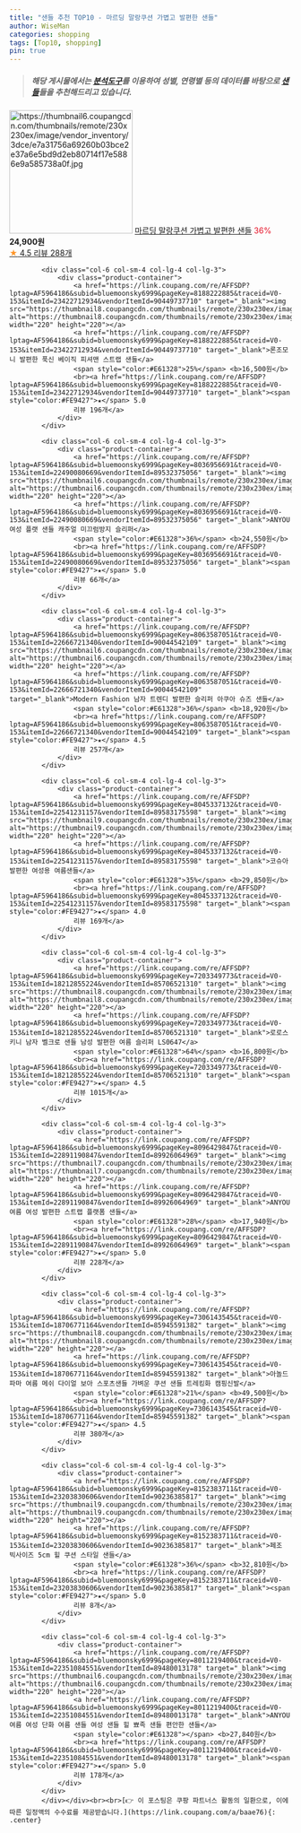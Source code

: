 ```yaml
---
title: "샌들 추천 TOP10 - 마르딩 말랑쿠션 가볍고 발편한 샌들"
author: WiseMan
categories: shopping
tags: [Top10, shopping]
pin: true
---
```


> ##### 해당 게시물에서는 [**분석도구**](https://itemscout.io/)를 이용하여 **성별**, **연령별** 등의 데이터를 바탕으로 [**샌들**](https://link.coupang.com/a/baae76)들을 추천해드리고 있습니다.
<div class="container"><div class="row">
            <div class="col-6 col-sm-4 col-lg-4 col-lg-3">
                <div class="product-container">
                    <a href="https://link.coupang.com/re/AFFSDP?lptag=AF5964186&subid=bluemoonsky6999&pageKey=8032527785&traceid=V0-153&itemId=22464890859&vendorItemId=89518771485" target="_blank"><img src="https://thumbnail6.coupangcdn.com/thumbnails/remote/230x230ex/image/vendor_inventory/3dce/e7a31756a69260b03bce2e37a6e5bd9d2eb80714f17e5886e9a585738a0f.jpg" alt="https://thumbnail6.coupangcdn.com/thumbnails/remote/230x230ex/image/vendor_inventory/3dce/e7a31756a69260b03bce2e37a6e5bd9d2eb80714f17e5886e9a585738a0f.jpg" width="220" height="220"></a>
                    <a href="https://link.coupang.com/re/AFFSDP?lptag=AF5964186&subid=bluemoonsky6999&pageKey=8032527785&traceid=V0-153&itemId=22464890859&vendorItemId=89518771485" target="_blank">마르딩 말랑쿠션 가볍고 발편한 샌들</a>
                    <span style="color:#E61328">36%</span> <b>24,900원</b>
                    <br><a href="https://link.coupang.com/re/AFFSDP?lptag=AF5964186&subid=bluemoonsky6999&pageKey=8032527785&traceid=V0-153&itemId=22464890859&vendorItemId=89518771485" target="_blank"><span style="color:#FE9427">★</span> 4.5
                    리뷰 288개</a>
                </div>
            </div>
            
            <div class="col-6 col-sm-4 col-lg-4 col-lg-3">
                <div class="product-container">
                    <a href="https://link.coupang.com/re/AFFSDP?lptag=AF5964186&subid=bluemoonsky6999&pageKey=8188222885&traceid=V0-153&itemId=23422712934&vendorItemId=90449737710" target="_blank"><img src="https://thumbnail8.coupangcdn.com/thumbnails/remote/230x230ex/image/vendor_inventory/6844/e69a98db13f87a80a0a3d82fbf7d9e334f5acdfbf3f2df046f7f9ab6d31d.jpeg" alt="https://thumbnail8.coupangcdn.com/thumbnails/remote/230x230ex/image/vendor_inventory/6844/e69a98db13f87a80a0a3d82fbf7d9e334f5acdfbf3f2df046f7f9ab6d31d.jpeg" width="220" height="220"></a>
                    <a href="https://link.coupang.com/re/AFFSDP?lptag=AF5964186&subid=bluemoonsky6999&pageKey=8188222885&traceid=V0-153&itemId=23422712934&vendorItemId=90449737710" target="_blank">론조모니 발편한 푹신 베이직 피셔맨 스트랩 샌들</a>
                    <span style="color:#E61328">25%</span> <b>16,500원</b>
                    <br><a href="https://link.coupang.com/re/AFFSDP?lptag=AF5964186&subid=bluemoonsky6999&pageKey=8188222885&traceid=V0-153&itemId=23422712934&vendorItemId=90449737710" target="_blank"><span style="color:#FE9427">★</span> 5.0
                    리뷰 196개</a>
                </div>
            </div>
            
            <div class="col-6 col-sm-4 col-lg-4 col-lg-3">
                <div class="product-container">
                    <a href="https://link.coupang.com/re/AFFSDP?lptag=AF5964186&subid=bluemoonsky6999&pageKey=8036956691&traceid=V0-153&itemId=22490080669&vendorItemId=89532375056" target="_blank"><img src="https://thumbnail6.coupangcdn.com/thumbnails/remote/230x230ex/image/vendor_inventory/223f/1c0206a5503b01d708a4b8c9c6f09a037afde4d0bca67a1f92d168d58965.jpg" alt="https://thumbnail6.coupangcdn.com/thumbnails/remote/230x230ex/image/vendor_inventory/223f/1c0206a5503b01d708a4b8c9c6f09a037afde4d0bca67a1f92d168d58965.jpg" width="220" height="220"></a>
                    <a href="https://link.coupang.com/re/AFFSDP?lptag=AF5964186&subid=bluemoonsky6999&pageKey=8036956691&traceid=V0-153&itemId=22490080669&vendorItemId=89532375056" target="_blank">ANYOU 여성 플랫 샌들 캐주얼 미끄럼방지 슬리퍼</a>
                    <span style="color:#E61328">36%</span> <b>24,550원</b>
                    <br><a href="https://link.coupang.com/re/AFFSDP?lptag=AF5964186&subid=bluemoonsky6999&pageKey=8036956691&traceid=V0-153&itemId=22490080669&vendorItemId=89532375056" target="_blank"><span style="color:#FE9427">★</span> 5.0
                    리뷰 66개</a>
                </div>
            </div>
            
            <div class="col-6 col-sm-4 col-lg-4 col-lg-3">
                <div class="product-container">
                    <a href="https://link.coupang.com/re/AFFSDP?lptag=AF5964186&subid=bluemoonsky6999&pageKey=8063587051&traceid=V0-153&itemId=22666721340&vendorItemId=90044542109" target="_blank"><img src="https://thumbnail6.coupangcdn.com/thumbnails/remote/230x230ex/image/vendor_inventory/13ba/d670ae6bc0c391af9f5b0fdcdf8f4c2994fdc10160ded9f1514d409c7a7a.jpg" alt="https://thumbnail6.coupangcdn.com/thumbnails/remote/230x230ex/image/vendor_inventory/13ba/d670ae6bc0c391af9f5b0fdcdf8f4c2994fdc10160ded9f1514d409c7a7a.jpg" width="220" height="220"></a>
                    <a href="https://link.coupang.com/re/AFFSDP?lptag=AF5964186&subid=bluemoonsky6999&pageKey=8063587051&traceid=V0-153&itemId=22666721340&vendorItemId=90044542109" target="_blank">Modern Fashion 남자 트렌디 발편한 슬리퍼 아쿠아 슈즈 샌들</a>
                    <span style="color:#E61328">36%</span> <b>18,920원</b>
                    <br><a href="https://link.coupang.com/re/AFFSDP?lptag=AF5964186&subid=bluemoonsky6999&pageKey=8063587051&traceid=V0-153&itemId=22666721340&vendorItemId=90044542109" target="_blank"><span style="color:#FE9427">★</span> 4.5
                    리뷰 257개</a>
                </div>
            </div>
            
            <div class="col-6 col-sm-4 col-lg-4 col-lg-3">
                <div class="product-container">
                    <a href="https://link.coupang.com/re/AFFSDP?lptag=AF5964186&subid=bluemoonsky6999&pageKey=8045337132&traceid=V0-153&itemId=22541231157&vendorItemId=89583175598" target="_blank"><img src="https://thumbnail9.coupangcdn.com/thumbnails/remote/230x230ex/image/vendor_inventory/36b2/2d2c56b619c20ad6432529b25d7a1ecd7e2e537f8e2b49c6bb0ed0b850cd.png" alt="https://thumbnail9.coupangcdn.com/thumbnails/remote/230x230ex/image/vendor_inventory/36b2/2d2c56b619c20ad6432529b25d7a1ecd7e2e537f8e2b49c6bb0ed0b850cd.png" width="220" height="220"></a>
                    <a href="https://link.coupang.com/re/AFFSDP?lptag=AF5964186&subid=bluemoonsky6999&pageKey=8045337132&traceid=V0-153&itemId=22541231157&vendorItemId=89583175598" target="_blank">코슈아 발편한 여성용 여름샌들</a>
                    <span style="color:#E61328">35%</span> <b>29,850원</b>
                    <br><a href="https://link.coupang.com/re/AFFSDP?lptag=AF5964186&subid=bluemoonsky6999&pageKey=8045337132&traceid=V0-153&itemId=22541231157&vendorItemId=89583175598" target="_blank"><span style="color:#FE9427">★</span> 4.0
                    리뷰 169개</a>
                </div>
            </div>
            
            <div class="col-6 col-sm-4 col-lg-4 col-lg-3">
                <div class="product-container">
                    <a href="https://link.coupang.com/re/AFFSDP?lptag=AF5964186&subid=bluemoonsky6999&pageKey=7203349773&traceid=V0-153&itemId=18212855224&vendorItemId=85706521310" target="_blank"><img src="https://thumbnail8.coupangcdn.com/thumbnails/remote/230x230ex/image/vendor_inventory/f696/f643f6a2b1c599a7384712136a9043b5db6435474579c87b11d7c45199be.jpg" alt="https://thumbnail8.coupangcdn.com/thumbnails/remote/230x230ex/image/vendor_inventory/f696/f643f6a2b1c599a7384712136a9043b5db6435474579c87b11d7c45199be.jpg" width="220" height="220"></a>
                    <a href="https://link.coupang.com/re/AFFSDP?lptag=AF5964186&subid=bluemoonsky6999&pageKey=7203349773&traceid=V0-153&itemId=18212855224&vendorItemId=85706521310" target="_blank">로로스키니 남자 벨크로 샌들 남성 발편한 여름 슬리퍼 LS0647</a>
                    <span style="color:#E61328">64%</span> <b>16,800원</b>
                    <br><a href="https://link.coupang.com/re/AFFSDP?lptag=AF5964186&subid=bluemoonsky6999&pageKey=7203349773&traceid=V0-153&itemId=18212855224&vendorItemId=85706521310" target="_blank"><span style="color:#FE9427">★</span> 4.5
                    리뷰 1015개</a>
                </div>
            </div>
            
            <div class="col-6 col-sm-4 col-lg-4 col-lg-3">
                <div class="product-container">
                    <a href="https://link.coupang.com/re/AFFSDP?lptag=AF5964186&subid=bluemoonsky6999&pageKey=8096429847&traceid=V0-153&itemId=22891190847&vendorItemId=89926064969" target="_blank"><img src="https://thumbnail7.coupangcdn.com/thumbnails/remote/230x230ex/image/vendor_inventory/fa2e/d7878fe26e78cc4977c81daeac4e2ac4d86a4f7cf3ece0de10b0ecc1b50a.jpg" alt="https://thumbnail7.coupangcdn.com/thumbnails/remote/230x230ex/image/vendor_inventory/fa2e/d7878fe26e78cc4977c81daeac4e2ac4d86a4f7cf3ece0de10b0ecc1b50a.jpg" width="220" height="220"></a>
                    <a href="https://link.coupang.com/re/AFFSDP?lptag=AF5964186&subid=bluemoonsky6999&pageKey=8096429847&traceid=V0-153&itemId=22891190847&vendorItemId=89926064969" target="_blank">ANYOU 여름 여성 발편한 스트랩 플랫폼 샌들</a>
                    <span style="color:#E61328">28%</span> <b>17,940원</b>
                    <br><a href="https://link.coupang.com/re/AFFSDP?lptag=AF5964186&subid=bluemoonsky6999&pageKey=8096429847&traceid=V0-153&itemId=22891190847&vendorItemId=89926064969" target="_blank"><span style="color:#FE9427">★</span> 5.0
                    리뷰 228개</a>
                </div>
            </div>
            
            <div class="col-6 col-sm-4 col-lg-4 col-lg-3">
                <div class="product-container">
                    <a href="https://link.coupang.com/re/AFFSDP?lptag=AF5964186&subid=bluemoonsky6999&pageKey=7306143545&traceid=V0-153&itemId=18706771164&vendorItemId=85945591382" target="_blank"><img src="https://thumbnail8.coupangcdn.com/thumbnails/remote/230x230ex/image/vendor_inventory/4f24/8f9707fe84bc114cc5b4b55e53edb9551c00eaad3f0cd7f6ba7b1f53a4a6.jpg" alt="https://thumbnail8.coupangcdn.com/thumbnails/remote/230x230ex/image/vendor_inventory/4f24/8f9707fe84bc114cc5b4b55e53edb9551c00eaad3f0cd7f6ba7b1f53a4a6.jpg" width="220" height="220"></a>
                    <a href="https://link.coupang.com/re/AFFSDP?lptag=AF5964186&subid=bluemoonsky6999&pageKey=7306143545&traceid=V0-153&itemId=18706771164&vendorItemId=85945591382" target="_blank">아놀드파마 여름 메쉬 다이얼 보아 스포츠샌들 가벼운 쿠션 샌들 트레킹화 캠핑신발</a>
                    <span style="color:#E61328">21%</span> <b>49,500원</b>
                    <br><a href="https://link.coupang.com/re/AFFSDP?lptag=AF5964186&subid=bluemoonsky6999&pageKey=7306143545&traceid=V0-153&itemId=18706771164&vendorItemId=85945591382" target="_blank"><span style="color:#FE9427">★</span> 4.5
                    리뷰 380개</a>
                </div>
            </div>
            
            <div class="col-6 col-sm-4 col-lg-4 col-lg-3">
                <div class="product-container">
                    <a href="https://link.coupang.com/re/AFFSDP?lptag=AF5964186&subid=bluemoonsky6999&pageKey=8152383711&traceid=V0-153&itemId=23203830606&vendorItemId=90236385817" target="_blank"><img src="https://thumbnail9.coupangcdn.com/thumbnails/remote/230x230ex/image/vendor_inventory/e939/d88898fb3459ed81aeccf77ff767a0393b23ce839cbb7ab8337e9dabb29b.png" alt="https://thumbnail9.coupangcdn.com/thumbnails/remote/230x230ex/image/vendor_inventory/e939/d88898fb3459ed81aeccf77ff767a0393b23ce839cbb7ab8337e9dabb29b.png" width="220" height="220"></a>
                    <a href="https://link.coupang.com/re/AFFSDP?lptag=AF5964186&subid=bluemoonsky6999&pageKey=8152383711&traceid=V0-153&itemId=23203830606&vendorItemId=90236385817" target="_blank">페조 빅사이즈 5cm 힐 쿠션 스타일 샌들</a>
                    <span style="color:#E61328">36%</span> <b>32,810원</b>
                    <br><a href="https://link.coupang.com/re/AFFSDP?lptag=AF5964186&subid=bluemoonsky6999&pageKey=8152383711&traceid=V0-153&itemId=23203830606&vendorItemId=90236385817" target="_blank"><span style="color:#FE9427">★</span> 5.0
                    리뷰 8개</a>
                </div>
            </div>
            
            <div class="col-6 col-sm-4 col-lg-4 col-lg-3">
                <div class="product-container">
                    <a href="https://link.coupang.com/re/AFFSDP?lptag=AF5964186&subid=bluemoonsky6999&pageKey=8011219400&traceid=V0-153&itemId=22351084551&vendorItemId=89480013178" target="_blank"><img src="https://thumbnail6.coupangcdn.com/thumbnails/remote/230x230ex/image/vendor_inventory/b695/30333a060b5010106f670939333bcf0ebf461540ed807942c643069f89bf.jpg" alt="https://thumbnail6.coupangcdn.com/thumbnails/remote/230x230ex/image/vendor_inventory/b695/30333a060b5010106f670939333bcf0ebf461540ed807942c643069f89bf.jpg" width="220" height="220"></a>
                    <a href="https://link.coupang.com/re/AFFSDP?lptag=AF5964186&subid=bluemoonsky6999&pageKey=8011219400&traceid=V0-153&itemId=22351084551&vendorItemId=89480013178" target="_blank">ANYOU 여름 여성 단화 여름 샌들 여성 샌들 힐 뾰족 샌들 편안한 샌들</a>
                    <span style="color:#E61328"></span> <b>27,840원</b>
                    <br><a href="https://link.coupang.com/re/AFFSDP?lptag=AF5964186&subid=bluemoonsky6999&pageKey=8011219400&traceid=V0-153&itemId=22351084551&vendorItemId=89480013178" target="_blank"><span style="color:#FE9427">★</span> 5.0
                    리뷰 178개</a>
                </div>
            </div>
            </div></div><br><br>[👉 이 포스팅은 쿠팡 파트너스 활동의 일환으로, 이에 따른 일정액의 수수료를 제공받습니다.](https://link.coupang.com/a/baae76){: .center}